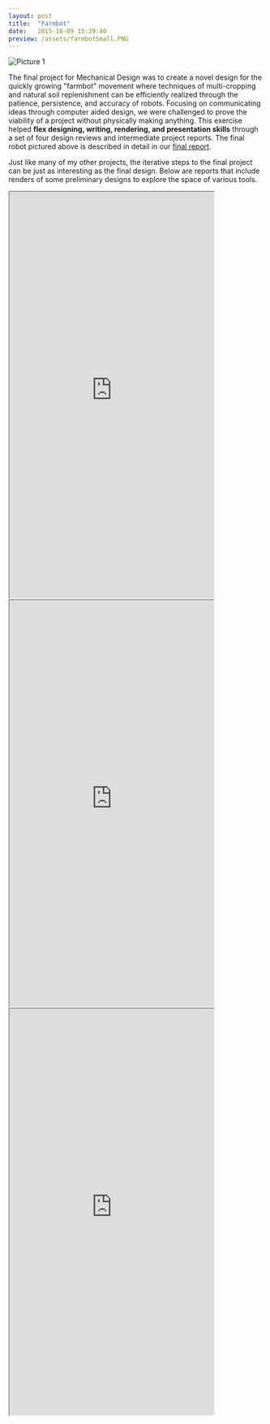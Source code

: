 ```yaml
---
layout: post
title:  "Farmbot"
date:   2015-10-09 15:39:40
preview: /assets/farmbotSmall.PNG
---
```


![Picture 1]({{"/assets/farmbotLarge.PNG"|absolute_url}})

The final project for Mechanical Design was to create a novel design for the quickly growing "farmbot" movement where techniques of multi-cropping and natural soil replenishment can be efficiently realized through the patience, persistence, and accuracy of robots. Focusing on communicating ideas through computer aided design, we were challenged to prove the viability of a project without physically making anything. This exercise helped __flex designing, writing, rendering, and presentation skills__ through a set of four design reviews and intermediate project reports. The final robot pictured above is described in detail in our [final report](https://drive.google.com/file/d/1uJRE2cxK2J5_ld32q141gdBW_9wBD4q4/view).

Just like many of my other projects, the iterative steps to the final project can be just as interesting as the final design. Below are reports that include renders of some preliminary designs to explore the space of various tools.

<iframe src="https://drive.google.com/file/d/1zj6qrhnJR6JyFsNoBzjfmg0ZeLZqMj8g/preview" width="80%" height="800"></iframe>
<iframe src="https://drive.google.com/file/d/1Wg22KMMrD865dkkcV1WXB5rme1MLQb8W/preview" width="80%" height="800"></iframe>
<iframe src="https://drive.google.com/file/d/1mQYClUXQ3T1b3m__cv0ouELDol55DIlM/preview" width="80%" height="800"></iframe>


